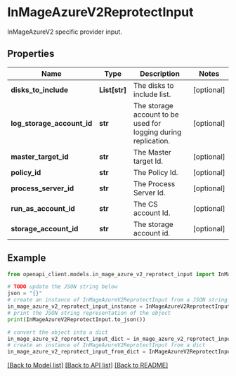 # InMageAzureV2ReprotectInput

InMageAzureV2 specific provider input.

## Properties

Name | Type | Description | Notes
------------ | ------------- | ------------- | -------------
**disks_to_include** | **List[str]** | The disks to include list. | [optional] 
**log_storage_account_id** | **str** | The storage account to be used for logging during replication. | [optional] 
**master_target_id** | **str** | The Master target Id. | [optional] 
**policy_id** | **str** | The Policy Id. | [optional] 
**process_server_id** | **str** | The Process Server Id. | [optional] 
**run_as_account_id** | **str** | The CS account Id. | [optional] 
**storage_account_id** | **str** | The storage account id. | [optional] 

## Example

```python
from openapi_client.models.in_mage_azure_v2_reprotect_input import InMageAzureV2ReprotectInput

# TODO update the JSON string below
json = "{}"
# create an instance of InMageAzureV2ReprotectInput from a JSON string
in_mage_azure_v2_reprotect_input_instance = InMageAzureV2ReprotectInput.from_json(json)
# print the JSON string representation of the object
print(InMageAzureV2ReprotectInput.to_json())

# convert the object into a dict
in_mage_azure_v2_reprotect_input_dict = in_mage_azure_v2_reprotect_input_instance.to_dict()
# create an instance of InMageAzureV2ReprotectInput from a dict
in_mage_azure_v2_reprotect_input_from_dict = InMageAzureV2ReprotectInput.from_dict(in_mage_azure_v2_reprotect_input_dict)
```
[[Back to Model list]](../README.md#documentation-for-models) [[Back to API list]](../README.md#documentation-for-api-endpoints) [[Back to README]](../README.md)


